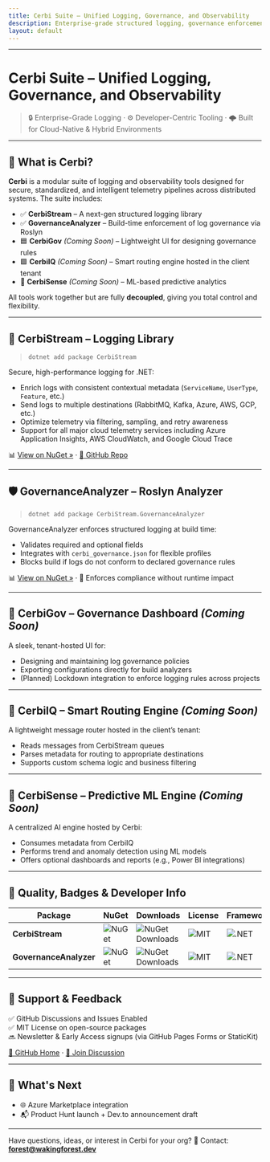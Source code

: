 ```yaml
---
title: Cerbi Suite – Unified Logging, Governance, and Observability
description: Enterprise-grade structured logging, governance enforcement, and predictive ML insights
layout: default
---
```



---

# Cerbi Suite – Unified Logging, Governance, and Observability

> 🔒 Enterprise-Grade Logging · ⚙️ Developer-Centric Tooling · 🌩️ Built for Cloud-Native & Hybrid Environments

---

## 🚀 What is Cerbi?

**Cerbi** is a modular suite of logging and observability tools designed for secure, standardized, and intelligent telemetry pipelines across distributed systems. The suite includes:

- ✅ **CerbiStream** – A next-gen structured logging library
- ✅ **GovernanceAnalyzer** – Build-time enforcement of log governance via Roslyn
- 🟦 **CerbiGov** *(Coming Soon)* – Lightweight UI for designing governance rules
- 🟩 **CerbiIQ** *(Coming Soon)* – Smart routing engine hosted in the client tenant
- 🧠 **CerbiSense** *(Coming Soon)* – ML-based predictive analytics

All tools work together but are fully **decoupled**, giving you total control and flexibility.

---

## 🔧 CerbiStream – Logging Library

> `dotnet add package CerbiStream`

Secure, high-performance logging for .NET:

- Enrich logs with consistent contextual metadata (`ServiceName`, `UserType`, `Feature`, etc.)
- Send logs to multiple destinations (RabbitMQ, Kafka, Azure, AWS, GCP, etc.)
- Optimize telemetry via filtering, sampling, and retry awareness
- Support for all major cloud telemetry services including Azure Application Insights, AWS CloudWatch, and Google Cloud Trace

📊 [View on NuGet »](https://www.nuget.org/packages/CerbiStream) · [🔗 GitHub Repo](https://github.com/Zeroshi/Cerbi-CerbiStream)

---

## 🛡️ GovernanceAnalyzer – Roslyn Analyzer

> `dotnet add package CerbiStream.GovernanceAnalyzer`

GovernanceAnalyzer enforces structured logging at build time:

- Validates required and optional fields
- Integrates with `cerbi_governance.json` for flexible profiles
- Blocks build if logs do not conform to declared governance rules

📊 [View on NuGet »](https://www.nuget.org/packages/CerbiStream.GovernanceAnalyzer) · 🔐 Enforces compliance without runtime impact

---

## 🧰 CerbiGov – Governance Dashboard *(Coming Soon)*

A sleek, tenant-hosted UI for:

- Designing and maintaining log governance policies
- Exporting configurations directly for build analyzers
- (Planned) Lockdown integration to enforce logging rules across projects

---

## 🔮 CerbiIQ – Smart Routing Engine *(Coming Soon)*

A lightweight message router hosted in the client’s tenant:

- Reads messages from CerbiStream queues
- Parses metadata for routing to appropriate destinations
- Supports custom schema logic and business filtering

---

## 🧠 CerbiSense – Predictive ML Engine *(Coming Soon)*

A centralized AI engine hosted by Cerbi:

- Consumes metadata from CerbiIQ
- Performs trend and anomaly detection using ML models
- Offers optional dashboards and reports (e.g., Power BI integrations)

---

## 🧪 Quality, Badges & Developer Info

| Package | NuGet | Downloads | License | Framework |
|--------|--------|-----------|---------|-----------|
| **CerbiStream** | ![NuGet](https://img.shields.io/nuget/v/CerbiStream?style=flat-square) | ![NuGet Downloads](https://img.shields.io/nuget/dt/CerbiStream?style=flat-square) | ![MIT](https://img.shields.io/badge/license-MIT-blue.svg?style=flat-square) | ![.NET](https://img.shields.io/badge/.NET-8.0-blue?style=flat-square) |
| **GovernanceAnalyzer** | ![NuGet](https://img.shields.io/nuget/v/CerbiStream.GovernanceAnalyzer?style=flat-square) | ![NuGet Downloads](https://img.shields.io/nuget/dt/CerbiStream.GovernanceAnalyzer?style=flat-square) | ![MIT](https://img.shields.io/badge/license-MIT-blue.svg?style=flat-square) | ![.NET](https://img.shields.io/badge/.NET-8.0-blue?style=flat-square) |

---

## 🌱 Support & Feedback

✅ GitHub Discussions and Issues Enabled  
✅ MIT License on open-source packages  
🔜 Newsletter & Early Access signups (via GitHub Pages Forms or StaticKit)

[📂 GitHub Home](https://github.com/Zeroshi) · [🧵 Join Discussion](https://github.com/Zeroshi/Cerbi-CerbiStream/discussions)

---

## 🐾 What's Next

- 🌐 Azure Marketplace integration
- 📬 Product Hunt launch + Dev.to announcement draft

---

Have questions, ideas, or interest in Cerbi for your org?
📧 Contact: **forest@wakingforest.dev**
